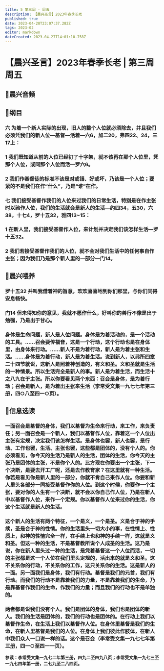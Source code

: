 ```yaml
---
title: 5 第三周 · 周五
description: 【晨兴圣言】2023年春季长老
published: true
date: 2023-04-28T23:07:37.282Z
tags: 2023-02
editor: markdown
dateCreated: 2023-04-27T14:01:10.758Z
---
```


# 【晨兴圣言】2023年春季长老 | 第三周周五
## 🎵晨兴音频

## 📙纲目

### 六	为着一个新人实际的出现，旧人的整个人位就必须除去，并且我们必须凭我们的新人位—基督—活着—六6，加二20，弗四22、24，三17上：

### 1	我们既知道从前的人位已经钉了十字架，就不该再在那个人位里，凭那个人位，或同那个人位而活—罗六6。

### 2	我们作基督徒的标准不该是对或错、好或坏，乃该是一个人位；要紧的不是我们在作“什么”，乃是“谁”在作。

### 七	我们接受基督作我们的人位来过我们的日常生活，特别是在作主张时以祂作人位，我们的生活就会是新人的生活—约四34，五30，六38，十七4，罗十五32，雅四13~15：

### 1	在新人里，我们接受基督作人位，来计划并决定我们该怎样生活—罗十五32。

### 2	我们若接受基督作我们的人位，就不会对我们生活中的任何事自作主张；因为我们乃是那个新人里的一部分—门14。

## 📙晨兴喂养

### **罗十五32	并叫我借着神的旨意，欢欢喜喜地到你们那里，与你们同得安息畅快。**

### **门14	但未得知你的意见，我就不愿作什么，好叫你的善行不像是出于勉强，乃是出于甘心。**

### 身体是生命问题，新人是人位问题。身体是为着活动的，是一个活动的工具。……召会要传福音，这是一个行动，这个行动也是在身体里，由身体来行动。……新人不是为着行动，新人是为着主张和生活。……身体是为着行动，新人是为着生活。说到新人，以弗所四章二十四节就说，这新人是照着神创造的，有义和圣。义和圣就是生活的一种情景。所以生活完全是新人的事。新人是为着生活，而生活十之八九在于主张。所以你要看见两个东西：召会是身体，是为着行动；召会是新人，是为着出主张来生活（李常受文集一九七七年第三册，四○八至四一○页）。

## 📙信息选读

### 一面召会是基督的身体，我们以基督为生命来行动，来工作，来负责任；另一面召会是一个新人，我们以基督作人位，靠着这一个人位出主张有定规，决定我们该怎样生活。是身体也罢，新人也罢，是行动、工作也罢，生活、主张也罢，这些都是团体的，没有个人的。你必须看见，你今天的生活乃是新人的生活，团体的生活，你今天的主张乃是团体的主张，不是你个人的。比方现在你要出一个主张，下一个决断，是要去开工厂呢，还是去作教育家？在这里就有一种生活。你若是看见你是新人里的一部分，你就不肯自己来作人位。你要和新人里头各部分一同接受基督作你的人位。到这个时候，你要作一个主张，要对你的人生有一个决断，就不会以你自己作人位，乃是在新人中以基督作人位，来作一个定规。你以基督作人位来过你的生活，你这个生活就是新人的生活。

### 这个新人的生活有两个特征，一个是义，一个是圣。义是合于神的手续，圣是合于神的性情。你的生活里头一切大小的事，在性情上、性质上，和神的性情完全一样，在手续上也和神的手续一样，这就是义和圣。但这一种的生活，不是基督教所说个人成圣的生活。这乃是说，你在新人里头过一种的生活，是凭着基督这一个人位而活，一切的主张都是这一个人位在我们里头定规的，活出来的就是义和圣。这不关系你的行动，不关系你的工作，这只关系你的生活。这是新人的一面。另一面我们是身体，我们有行动。基督是我们的元首，我们有行动。而我们的行动不是靠着我们的力量，不是靠着我们的生命，乃是靠基督作我们的生命，作我们的力量；而且我们的行动也不是单独的。

### 两者都是说我们没有个人。我们是团体的身体，我们也是团体的新人。我们的生活是团体的，我们的行动也是团体的。在行动上我们以基督作生命，在生活上我们以基督作人位。在身体里基督是我们的生命，在新人里基督是我们的人位。在身体上我们彼此作肢体，在新人中我们众人一口说一样的话。这个是召会（李常受文集一九七七年第三册，四一○至四一一页）。

**参读：李常受文集一九七二年第三册，四九二至四九八页；李常受文集一九七三至一九七四年第一册，二七九至二八四页。**
